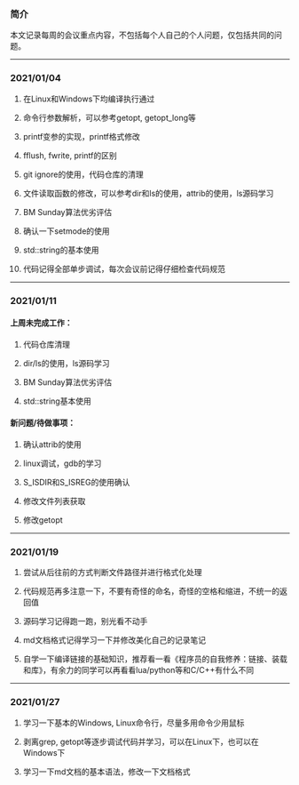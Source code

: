 ### 简介
本文记录每周的会议重点内容，不包括每个人自己的个人问题，仅包括共同的问题。

---

### 2021/01/04

1. 在Linux和Windows下均编译执行通过

2. 命令行参数解析，可以参考getopt, getopt_long等

3. printf变参的实现，printf格式修改

4. fflush, fwrite, printf的区别

5. git ignore的使用，代码仓库的清理

6. 文件读取函数的修改，可以参考dir和ls的使用，attrib的使用，ls源码学习

7. BM Sunday算法优劣评估

8. 确认一下setmode的使用

9. std::string的基本使用

10. 代码记得全部单步调试，每次会议前记得仔细检查代码规范

---

### 2021/01/11

#### 上周未完成工作：

1. 代码仓库清理

2. dir/ls的使用，ls源码学习

3. BM Sunday算法优劣评估

4. std::string基本使用

#### 新问题/待做事项：

1. 确认attrib的使用

2. linux调试，gdb的学习

3. S_ISDIR和S_ISREG的使用确认

4. 修改文件列表获取

5. 修改getopt


---

### 2021/01/19

1. 尝试从后往前的方式判断文件路径并进行格式化处理

2. 代码规范再多注意一下，不要有奇怪的命名，奇怪的空格和缩进，不统一的返回值

3. 源码学习记得跑一跑，别光看不动手

4. md文档格式记得学习一下并修改美化自己的记录笔记

5. 自学一下编译链接的基础知识，推荐看一看《程序员的自我修养：链接、装载和库》，有余力的同学可以再看看lua/python等和C/C++有什么不同

---

### 2021/01/27

1. 学习一下基本的Windows, Linux命令行，尽量多用命令少用鼠标

2. 剥离grep, getopt等逐步调试代码并学习，可以在Linux下，也可以在Windows下

3. 学习一下md文档的基本语法，修改一下文档格式
